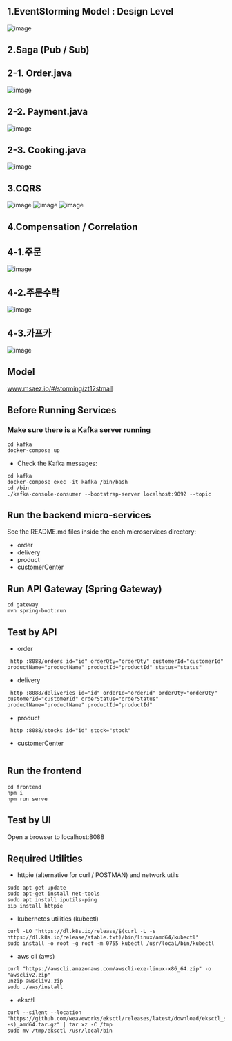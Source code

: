 # 

## 1.EventStorming Model : Design Level
![image](https://github.com/ohmyztech/ztbaemin/assets/130043253/53f72439-c340-4cd2-aebe-053f65d076b1)


## 2.Saga (Pub / Sub)
## 2-1. Order.java
![image](https://github.com/ohmyztech/ztbaemin/assets/130043253/4f00187d-2e0a-4630-a39a-009321ac7375)

## 2-2. Payment.java
![image](https://github.com/ohmyztech/ztbaemin/assets/130043253/51cf5d03-c86d-4179-afc2-5891444d2af3)

## 2-3. Cooking.java
![image](https://github.com/ohmyztech/ztbaemin/assets/130043253/54bd7d1b-d946-489c-9569-34da9af4fda9)


## 3.CQRS
![image](https://github.com/ohmyztech/ztbaemin/assets/130043253/206f9834-38bb-4dd6-9b7f-f1415eb60be5)
![image](https://github.com/ohmyztech/ztbaemin/assets/130043253/e5f91596-b2b3-4481-aed7-f8c039ea6147)
![image](https://github.com/ohmyztech/ztbaemin/assets/130043253/1999e7d6-f303-4ed3-84c4-7fd6b673fb66)


## 4.Compensation / Correlation
## 4-1.주문
![image](https://github.com/ohmyztech/ztbaemin/assets/130043253/99d15a3b-3726-4a22-a4f6-7900c1fb584d)

## 4-2.주문수락
![image](https://github.com/ohmyztech/ztbaemin/assets/130043253/4f3b085f-6767-44a0-ae59-55acceaf6821)

## 4-3.카프카
![image](https://github.com/ohmyztech/ztbaemin/assets/130043253/cb2261f9-914c-4099-b4ab-f79253d02f73)


## Model
www.msaez.io/#/storming/zt12stmall

## Before Running Services
### Make sure there is a Kafka server running
```
cd kafka
docker-compose up
```
- Check the Kafka messages:
```
cd kafka
docker-compose exec -it kafka /bin/bash
cd /bin
./kafka-console-consumer --bootstrap-server localhost:9092 --topic
```

## Run the backend micro-services
See the README.md files inside the each microservices directory:

- order
- delivery
- product
- customerCenter


## Run API Gateway (Spring Gateway)
```
cd gateway
mvn spring-boot:run
```

## Test by API
- order
```
 http :8088/orders id="id" orderQty="orderQty" customerId="customerId" productName="productName" productId="productId" status="status" 
```
- delivery
```
 http :8088/deliveries id="id" orderId="orderId" orderQty="orderQty" customerId="customerId" orderStatus="orderStatus" productName="productName" productId="productId" 
```
- product
```
 http :8088/stocks id="id" stock="stock" 
```
- customerCenter
```
```


## Run the frontend
```
cd frontend
npm i
npm run serve
```

## Test by UI
Open a browser to localhost:8088

## Required Utilities

- httpie (alternative for curl / POSTMAN) and network utils
```
sudo apt-get update
sudo apt-get install net-tools
sudo apt install iputils-ping
pip install httpie
```

- kubernetes utilities (kubectl)
```
curl -LO "https://dl.k8s.io/release/$(curl -L -s https://dl.k8s.io/release/stable.txt)/bin/linux/amd64/kubectl"
sudo install -o root -g root -m 0755 kubectl /usr/local/bin/kubectl
```

- aws cli (aws)
```
curl "https://awscli.amazonaws.com/awscli-exe-linux-x86_64.zip" -o "awscliv2.zip"
unzip awscliv2.zip
sudo ./aws/install
```

- eksctl 
```
curl --silent --location "https://github.com/weaveworks/eksctl/releases/latest/download/eksctl_$(uname -s)_amd64.tar.gz" | tar xz -C /tmp
sudo mv /tmp/eksctl /usr/local/bin
```

